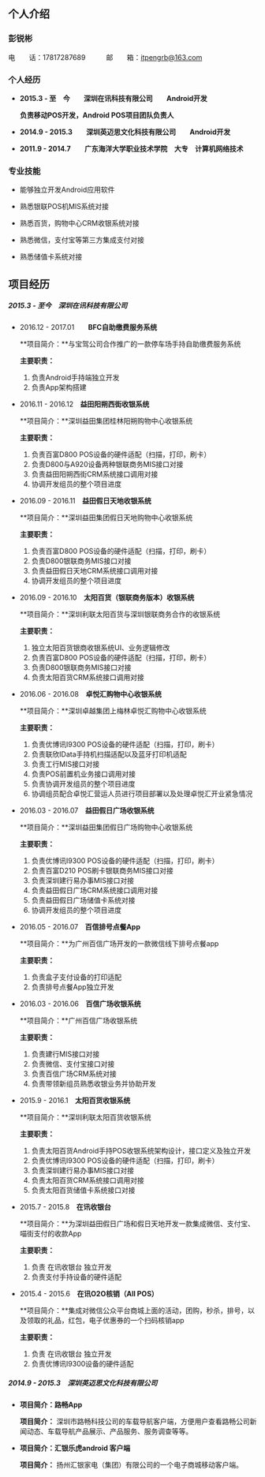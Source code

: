 ## 个人介绍

### 彭锐彬

电　　话：17817287689　　　邮　　箱：itpengrb@163.com

### 个人经历

* **2015.3 - 至　今　　深圳在讯科技有限公司　　Android开发**

  **负责移动POS开发，Android POS项目团队负责人**

* **2014.9 - 2015.3　　深圳英迈思文化科技有限公司　　Android开发**
* **2011.9 - 2014.7　　广东海洋大学职业技术学院　大专　计算机网络技术**

### 专业技能

*  能够独立开发Android应用软件

*  熟悉银联POS机MIS系统对接

*  熟悉百货，购物中心CRM收银系统对接

*  熟悉微信，支付宝等第三方集成支付对接

*  熟悉储值卡系统对接

## 项目经历


##### 2015.3 - 至今　深圳在讯科技有限公司　

* 2016.12 - 2017.01　　**BFC自助缴费服务系统**

   **项目简介：**与宝驾公司合作推广的一款停车场手持自助缴费服务系统
   
   **主要职责：**
   
	1. 负责Android手持端独立开发
	2. 负责App架构搭建
	

* 2016.11 - 2016.12　**益田阳朔西街收银系统**

   **项目简介：**深圳益田集团桂林阳朔购物中心收银系统
  
   **主要职责：**
   
	1. 负责百富D800 POS设备的硬件适配（扫描，打印，刷卡）
	2. 负责D800与A920设备两种银联商务MIS接口对接
	3. 负责益田阳朔西街CRM系统接口调用对接
	4. 协调开发组员的整个项目进度
	
	
* 2016.09 - 2016.11　**益田假日天地收银系统**

   **项目简介：**深圳益田集团假日天地购物中心收银系统
   
   **主要职责：**
   
	1. 负责百富D800 POS设备的硬件适配（扫描，打印，刷卡）
	2. 负责D800银联商务MIS接口对接
	3. 负责益田假日天地CRM系统接口调用对接
	4. 协调开发组员的整个项目进度
	
	
* 2016.09 - 2016.10　**太阳百货（银联商务版本）收银系统**

   **项目简介：**深圳利联太阳百货与深圳银联商务合作的收银系统
   
   **主要职责：**
   
	1. 独立太阳百货银商收银系统UI、业务逻辑修改
	2. 负责百富D800 POS设备的硬件适配（扫描，打印，刷卡）
	3. 负责D800银联商务MIS接口对接
	4. 负责太阳百货CRM系统接口调用对接
	
	
* 2016.06 - 2016.08　**卓悦汇购物中心收银系统**

   **项目简介：**深圳卓越集团上梅林卓悦汇购物中心收银系统
   
   **主要职责：**
	1. 负责优博讯I9300 POS设备的硬件适配（扫描，打印，刷卡）
	2. 负责联欣IData手持机扫描适配以及蓝牙打印机适配
	3. 负责工行MIS接口对接
	4. 负责POS前置机业务接口调用对接
	5. 负责协调开发组员的整个项目进度
	6. 协调组员配合卓悦汇营运人员进行项目部署以及处理卓悦汇开业紧急情况


* 2016.03 - 2016.07　**益田假日广场收银系统**

   **项目简介：**深圳益田集团假日广场购物中心收银系统
   
   **主要职责：**
   
	1. 负责优博讯I9300 POS设备的硬件适配（扫描，打印，刷卡）
	2. 负责百富D210 POS刷卡银联商务MIS接口对接
	3. 负责深圳建行易办事MIS接口对接
	4. 负责益田假日广场CRM系统接口调用对接
	5. 负责益田假日广场储值卡系统对接
	6. 协调开发组员的整个项目进度
	

* 2016.05 - 2016.07　**百信排号点餐App**

   **项目简介：**为广州百信广场开发的一款微信线下排号点餐app
   
   **主要职责：**
   
	1. 负责盒子支付设备的打印适配
	2. 负责排号点餐App独立开发
	

	
* 2016.03 - 2016.06　**百信广场收银系统**

   **项目简介：**广州百信广场收银系统
   
   **主要职责：**
   
	1. 负责建行MIS接口对接
	2. 负责微信、支付宝接口对接
	3. 负责百信广场CRM系统对接
	4. 负责带领新组员熟悉收银业务并协助开发
	

* 2015.9 - 2016.1　**太阳百货收银系统**

   **项目简介：**深圳利联太阳百货收银系统
   
   **主要职责：**
   
	1. 负责太阳百货Android手持POS收银系统架构设计，接口定义及独立开发
	2. 负责优博讯I9300 POS设备的硬件适配（扫描，打印，刷卡）
	3. 负责深圳建行易办事MIS接口对接
	4. 负责太阳百货CRM系统接口调用对接
	5. 负责太阳百货储值卡系统接口对接
	

	
* 2015.7 - 2015.8　**在讯收银台**

   **项目简介：**为深圳益田假日广场和假日天地开发一款集成微信、支付宝、喵街支付的收款App
   
   **主要职责：**
   
	1. 负责 在讯收银台 独立开发
	2. 负责支付手持设备的硬件适配
	

	
* 2015.4 - 2015.6　**在讯O2O核销（All POS）**

   **项目简介：**集成对微信公众平台商城上面的活动，团购，秒杀，排号，以及领取的礼品，红包，电子优惠券的一个扫码核销app
   
   **主要职责：**
   
	1. 负责 在讯收银台 独立开发
	2. 负责优博讯I9300设备的硬件适配

##### 2014.9 - 2015.3　深圳英迈思文化科技有限公司 

* **项目简介：路畅App**

  **项目简介：** 深圳市路畅科技公司的车载导航客户端，方便用户查看路畅公司新闻动态、车载导航产品展示、产品服务、服务调查等等。

* **项目简介：汇银乐虎android 客户端**

  **项目简介：** 扬州汇银家电（集团）有限公司的一个电子商城移动客户端。
  
